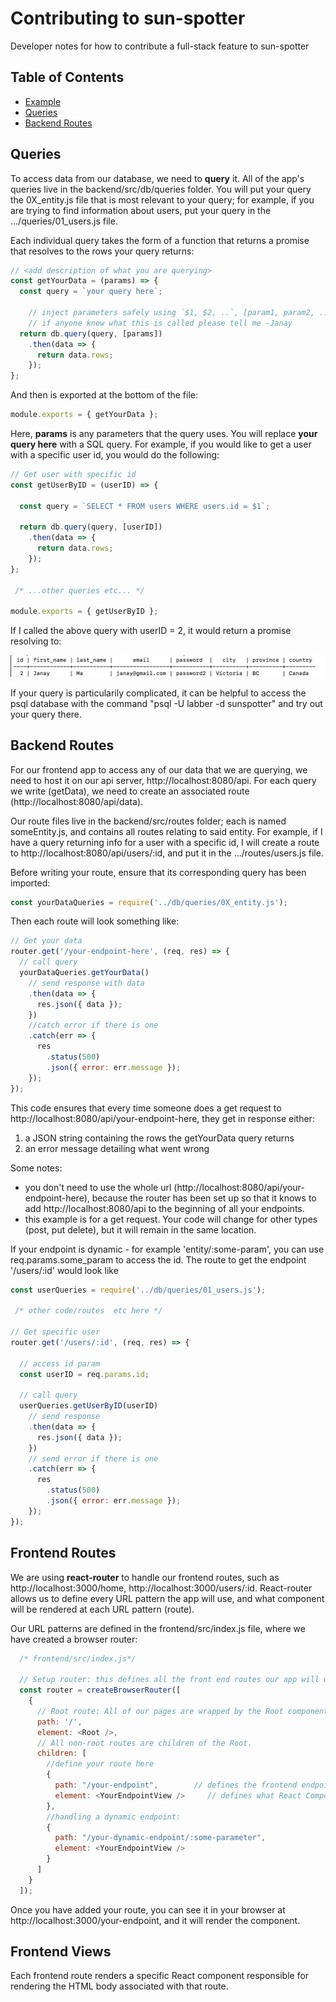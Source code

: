 # Contributing to sun-spotter

Developer notes for how to contribute a full-stack feature to sun-spotter


## Table of Contents


- [Example](#stack-overview)
- [Queries](#queries)
- [Backend Routes](#backend-routes)
<!-- 
## Example

Suppose you want to implement a full stack feature. For example, you want to create a webpage at the route http://localhost:3000/users that displays all the website users. To implement this, you will need to interact with every element of the stack. You will
  1. Create a database query that will return all users
  2. Set up a backend api route http://localhost:8080/api/users to host the above information
  3. Create a front end route at http://localhost:3000/users using react-router that will host the page
  4. Create the Users.jsx file that contains the html the page will display
  5. Fetch the users data from the backend api route in the Users.jsx -->

## Queries
To access data from our database, we need to **query** it. All of the app's queries live in the backend/src/db/queries folder. You will put your query the 0X_entity.js file that is most relevant to your query; for example, if you are trying to find information about users, put your query in the .../queries/01_users.js file.

Each individual query takes the form of a function that returns a promise that resolves to the rows your query returns:

```js
// <add description of what you are querying>
const getYourData = (params) => {
  const query = `your query here`;

    // inject parameters safely using `$1, $2, ..`, [param1, param2, ...] method
    // if anyone know what this is called please tell me -Janay 
  return db.query(query, [params])
    .then(data => {
      return data.rows;
    });
};
```
And then is exported at the bottom of the file: 

```js
module.exports = { getYourData };
```
Here, **params** is any parameters that the query uses. You will replace **your query here** with a SQL query. For example, if you would like to get a user with a specific user id, you would do the following: 

```js
// Get user with specific id
const getUserByID = (userID) => {

  const query = `SELECT * FROM users WHERE users.id = $1`;

  return db.query(query, [userID])
    .then(data => {
      return data.rows;
    });
};

 /* ...other queries etc... */

module.exports = { getUserByID };
```
If I called the above query with userID = 2, it would return a promise resolving to:

![rows that the query returns](queryReturn.png)

If your query is particularily complicated, it can be helpful to access the psql database with the command "psql -U labber -d sunspotter" and try out your query there. 

## Backend Routes

For our frontend app to access any of our data that we are querying, we need to host it on our api server, http://localhost:8080/api. For each query we write (getData), we need to create an associated route (http://localhost:8080/api/data). 

Our route files live in the backend/src/routes folder; each is named someEntity.js, and contains all routes relating to said entity. For example, if I have a query returning info for a user with a specific id, I will create a route to http://localhost:8080/api/users/:id, and put it in the .../routes/users.js file.

Before writing your route, ensure that its corresponding query has been imported:

```js
const yourDataQueries = require('../db/queries/0X_entity.js');
```

Then each route will look something like: 

```js
// Get your data
router.get('/your-endpoint-here', (req, res) => {
  // call query
  yourDataQueries.getYourData()
    // send response with data
    .then(data => {
      res.json({ data });
    })
    //catch error if there is one
    .catch(err => {
      res
        .status(500)
        .json({ error: err.message });
    });
});
```

This code ensures that every time someone does a get request to http://localhost:8080/api/your-endpoint-here, they get in response either:
  1. a JSON string containing the rows the getYourData query returns
  2. an error message detailing what went wrong

Some notes:
 -  you don't need to use the whole url (http://localhost:8080/api/your-endpoint-here), because the router has been set up so that it knows to add http://localhost:8080/api to the beginning of all your endpoints. 
 - this example is for a get request. Your code will change for other types (post, put delete), but it will remain in the same location.

If your endpoint is dynamic - for example 'entity/:some-param', you can use req.params.some_param to access the id. The route to get the endpoint '/users/:id' would look like

```js
const userQueries = require('../db/queries/01_users.js');

 /* other code/routes  etc here */

// Get specific user
router.get('/users/:id', (req, res) => {

  // access id param
  const userID = req.params.id;

  // call query
  userQueries.getUserByID(userID)
    // send response
    .then(data => {
      res.json({ data });
    })
    // send error if there is one
    .catch(err => {
      res
        .status(500)
        .json({ error: err.message });
    });
});
```

## Frontend Routes

We are using **react-router** to handle our frontend routes, such as http://localhost:3000/home, http://localhost:3000/users/:id. React-router allows us to define every URL pattern the app will use, and what component will be rendered at each URL pattern (route). 

Our URL patterns are defined in the frontend/src/index.js file, where we have created a browser router: 

```js
  /* frontend/src/index.js*/

  // Setup router: this defines all the front end routes our app will use
  const router = createBrowserRouter([
    {
      // Root route: All of our pages are wrapped by the Root component, which contains the app navbar and footer
      path: '/',
      element: <Root />,
      // All non-root routes are children of the Root.
      children: [
        //define your route here
        {
          path: "/your-endpoint",        // defines the frontend endpoint
          element: <YourEndpointView />     // defines what React Component will be rendered at this endpoint
        },
        //handling a dynamic endpoint:
        {
          path: "/your-dynamic-endpoint/:some-parameter",        
          element: <YourEndpointView />     
        }
      ]
    }
  ]);
```

Once you have added your route, you can see it in your browser at http://localhost:3000/your-endpoint, and it will render the <YourEndpointView /> component.

## Frontend Views

Each frontend route renders a specific React component responsible for rendering the HTML body associated with that route.











 

